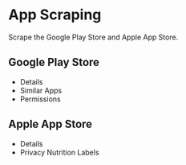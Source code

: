 # App Scraping

Scrape the Google Play Store and Apple App Store.

## Google Play Store

* Details
* Similar Apps
* Permissions

## Apple App Store

* Details
* Privacy Nutrition Labels
